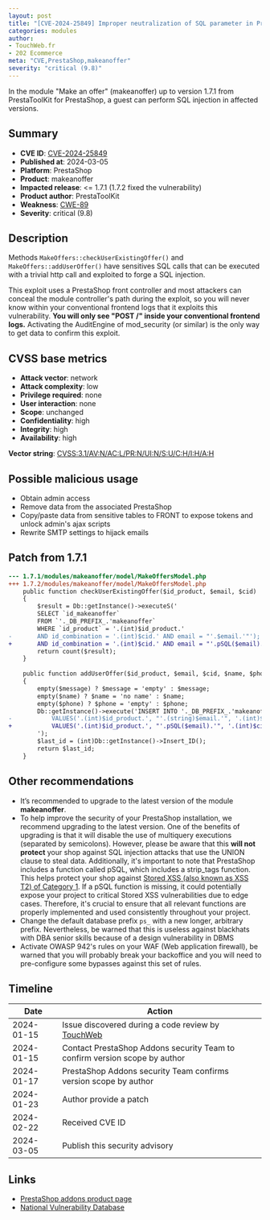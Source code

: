 ```yaml
---
layout: post
title: "[CVE-2024-25849] Improper neutralization of SQL parameter in PrestaToolKit - Make an offer module for PrestaShop"
categories: modules
author:
- TouchWeb.fr
- 202 Ecommerce
meta: "CVE,PrestaShop,makeanoffer"
severity: "critical (9.8)"
---
```


In the module "Make an offer" (makeanoffer) up to version 1.7.1 from PrestaToolKit for PrestaShop, a guest can perform SQL injection in affected versions.


## Summary

* **CVE ID**: [CVE-2024-25849](https://cve.mitre.org/cgi-bin/cvename.cgi?name=CVE-2024-25849)
* **Published at**: 2024-03-05
* **Platform**: PrestaShop
* **Product**: makeanoffer
* **Impacted release**: <= 1.7.1 (1.7.2 fixed the vulnerability)
* **Product author**: PrestaToolKit
* **Weakness**: [CWE-89](https://cwe.mitre.org/data/definitions/89.html)
* **Severity**: critical (9.8)

## Description

Methods `MakeOffers::checkUserExistingOffer()` and `MakeOffers::addUserOffer()` have sensitives SQL calls that can be executed with a trivial http call and exploited to forge a SQL injection.

This exploit uses a PrestaShop front controller and most attackers can conceal the module controller's path during the exploit, so you will never know within your conventional frontend logs that it exploits this vulnerability. **You will only see "POST /" inside your conventional frontend logs.** Activating the AuditEngine of mod_security (or similar) is the only way to get data to confirm this exploit.

## CVSS base metrics

* **Attack vector**: network
* **Attack complexity**: low
* **Privilege required**: none
* **User interaction**: none
* **Scope**: unchanged
* **Confidentiality**: high
* **Integrity**: high
* **Availability**: high

**Vector string**: [CVSS:3.1/AV:N/AC:L/PR:N/UI:N/S:U/C:H/I:H/A:H](https://nvd.nist.gov/vuln-metrics/cvss/v3-calculator?vector=AV:N/AC:L/PR:N/UI:N/S:U/C:H/I:H/A:H)

## Possible malicious usage

* Obtain admin access
* Remove data from the associated PrestaShop
* Copy/paste data from sensitive tables to FRONT to expose tokens and unlock admin's ajax scripts
* Rewrite SMTP settings to hijack emails

## Patch from 1.7.1

```diff
--- 1.7.1/modules/makeanoffer/model/MakeOffersModel.php
+++ 1.7.2/modules/makeanoffer/model/MakeOffersModel.php
	public function checkUserExistingOffer($id_product, $email, $cid)
	{
		$result = Db::getInstance()->executeS('
		SELECT `id_makeanoffer`
		FROM `'._DB_PREFIX_.'makeanoffer`
		WHERE `id_product` = '.(int)$id_product.'
-		AND id_combination = '.(int)$cid.' AND email = "'.$email.'"');
+		AND id_combination = '.(int)$cid.' AND email = "'.pSQL($email).'"');
		return count($result);
	}
	
	public function addUserOffer($id_product, $email, $cid, $name, $phone, $message, $amount, $customer_id, $real_price, $id_currency)
	{
		empty($message) ? $message = 'empty' : $message;
		empty($name) ? $name = 'no name' : $name;
		empty($phone) ? $phone = 'empty' : $phone;
		Db::getInstance()->execute('INSERT INTO '._DB_PREFIX_.'makeanoffer (id_product, email, id_combination, status, name, phone, message, amount_offer, customer_id, original_price, id_curr)
-			VALUES('.(int)$id_product.', "'.(string)$email.'", '.(int)$cid.', 0, "'.(string)$name.'", "'.(string)$phone.'", "'.(string)$message.'", "'.(string)$amount.'", '.(int)$customer_id.', "'.(string)$real_price.'", '.(int)$id_currency.')
+			VALUES('.(int)$id_product.', "'.pSQL($email).'", '.(int)$cid.', 0, "'.pSQL($name).'", "'.pSQL($phone).'", "'.pSQL($message).'", "'.pSQL($amount).'", '.(int)$customer_id.', "'.pSQL($real_price).'", '.(int)$id_currency.')
		');
		$last_id = (int)Db::getInstance()->Insert_ID();
		return $last_id;
	}
```

## Other recommendations

* It’s recommended to upgrade to the latest version of the module **makeanoffer**.
* To help improve the security of your PrestaShop installation, we recommend upgrading to the latest version. One of the benefits of upgrading is that it will disable the use of multiquery executions (separated by semicolons). However, please be aware that this **will not protect** your shop against SQL injection attacks that use the UNION clause to steal data. Additionally, it's important to note that PrestaShop includes a function called pSQL, which includes a strip_tags function. This helps protect your shop against [Stored XSS (also known as XSS T2) of Category 1](https://security.friendsofpresta.org/modules/2023/02/07/stored-xss.html). If a pSQL function is missing, it could potentially expose your project to critical Stored XSS vulnerabilities due to edge cases. Therefore, it's crucial to ensure that all relevant functions are properly implemented and used consistently throughout your project.
* Change the default database prefix `ps_` with a new longer, arbitrary prefix. Nevertheless, be warned that this is useless against blackhats with DBA senior skills because of a design vulnerability in DBMS
* Activate OWASP 942's rules on your WAF (Web application firewall), be warned that you will probably break your backoffice and you will need to pre-configure some bypasses against this set of rules.

## Timeline

| Date | Action |
|--|--|
| 2024-01-15 | Issue discovered during a code review by [TouchWeb](https://www.touchweb.fr) |
| 2024-01-15 | Contact PrestaShop Addons security Team to confirm version scope by author |
| 2024-01-17 | PrestaShop Addons security Team confirms version scope by author |
| 2024-01-23 | Author provide a patch |
| 2024-02-22 | Received CVE ID |
| 2024-03-05 | Publish this security advisory |

## Links

* [PrestaShop addons product page](https://addons.prestashop.com/en/price-management/19507-make-an-offer.html)
* [National Vulnerability Database](https://nvd.nist.gov/vuln/detail/CVE-2024-25849)
